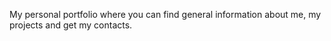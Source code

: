My personal portfolio where you can find general information about me, my projects and get my contacts.